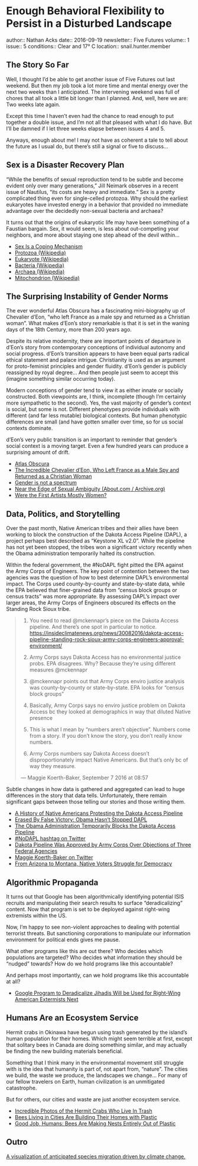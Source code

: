 # Enough Behavioral Flexibility to Persist in a Disturbed Landscape

author:: Nathan Acks
date:: 2016-09-19
newsletter:: Five Futures
volume:: 1
issue:: 5
conditions:: Clear and 17° C
location:: snail.hunter.member

## The Story So Far

Well, I thought I’d be able to get another issue of Five Futures out last weekend. But then my job took a lot more time and mental energy over the next two weeks than I anticipated. The intervening weekend was full of chores that all took a little bit longer than I planned. And, well, here we are: Two weeks late again.

Except this time I haven’t even had the chance to read enough to put together a double issue, and I’m not all that pleased with what I do have. But I’ll be damned if I let three weeks elapse between issues 4 and 5.

Anyways, enough about me! I may not have as coherent a tale to tell about the future as I usual do, but there’s still a signal or five to discuss…

## Sex is a Disaster Recovery Plan

“While the benefits of sexual reproduction tend to be subtle and become evident only over many generations,” Jill Neimark observes in a recent issue of Nautilus, “its costs are heavy and immediate.” Sex is a pretty complicated thing even for single-celled protozoa. Why should the earliest eukaryotes have invested energy in a behavior that provided no immediate advantage over the decidedly non-sexual bacteria and archaea?

It turns out that the origins of eukaryotic life may have been something of a Faustian bargain. Sex, it would seem, is less about out-competing your neighbors, and more about staying one step ahead of the devil within…

* [Sex Is a Coping Mechanism](http://nautil.us/issue/34/adaptation/sex-is-a-coping-mechanism)
* [Protozoa (Wikipedia)](https://en.wikipedia.org/wiki/Protozoa)
* [Eukaryote (Wikipedia)](https://en.wikipedia.org/wiki/Eukaryote)
* [Bacteria (Wikipedia)](https://en.wikipedia.org/wiki/Bacteria)
* [Archaea (Wikipedia)](https://en.wikipedia.org/wiki/Archaea)
* [Mitochondrion (Wikipedia)](https://en.wikipedia.org/wiki/Mitochondrion)

## The Surprising Instability of Gender Norms

The ever wonderful Atlas Obscura has a fascinating mini-biography up of Chevalier d’Eon, “who left France as a male spy and returned as a Christian woman”. What makes d’Eon’s story remarkable is that it is set in the waning days of the 18th Century, more than 200 years ago.

Despite its relative modernity, there are important points of departure in d’Eon’s story from contemporary conceptions of individual autonomy and social progress. d’Eon’s transition appears to have been equal parts radical ethical statement and palace intrigue. Christianity is used as an argument for proto-feminist principles and gender fluidity. d’Eon’s gender is publicly reassigned by royal degree… And then people just seem to accept this (imagine something similar occurring today).

Modern conceptions of gender tend to view it as either innate or socially constructed. Both viewpoints are, I think, incomplete (though I’m certainly more sympathetic to the second). Yes, the vast majority of gender’s context is social, but some is not. Different phenotypes provide individuals with different (and far less mutable) biological contexts. But human phenotypic differences are small (and have gotten smaller over time, so for us social contexts dominate.

d’Eon’s very public transition is an important to reminder that gender’s social context is a moving target. Even a few hundred years can produce a surprising amount of drift.

* [Atlas Obscura](http://www.atlasobscura.com/)
* [The Incredible Chevalier d’Eon, Who Left France as a Male Spy and Returned as a Christian Woman](http://www.atlasobscura.com/articles/the-incredible-chevalier-deon-who-left-france-as-a-male-spy-and-returned-as-a-christian-woman)
* [Gender is not a spectrum](https://aeon.co/essays/the-idea-that-gender-is-a-spectrum-is-a-new-gender-prison)
* [Near the Edge of Sexual Ambiguity (About.com / Archive.org)](https://web.archive.org/web/20140413100709/http%3A%2Fsexuality.about.com%2Fb%2F2013%2F09%2F05%2Fnear-the-edge-of-sexual-ambiguity.htm)
* [Were the First Artists Mostly Women?](http://news.nationalgeographic.com/news/2013/10/131008-women-handprints-oldest-neolithic-cave-art/)

## Data, Politics, and Storytelling

Over the past month, Native American tribes and their allies have been working to block the construction of the Dakota Access Pipeline (DAPL), a project perhaps best described as “Keystone XL v2.0”. While the pipeline has not yet been stopped, the tribes won a significant victory recently when the Obama administration temporarily halted its construction.

Within the federal government, the \#NoDAPL fight pitted the EPA against the Army Corps of Engineers. The key point of contention between the two agencies was the question of how to best determine DAPL’s environmental impact. The Corps used county-by-county and state-by-state data, while the EPA believed that finer-grained data from “census block groups or census tracts” was more appropriate. By assessing DAPL’s impact over larger areas, the Army Corps of Engineers obscured its effects on the Standing Rock Sioux tribe.

> 1) You need to read @mckennapr’s piece on the Dakota Access pipeline. And there’s one spot in particular to notice. https://insideclimatenews.org/news/30082016/dakota-access-pipeline-standing-rock-sioux-army-corps-engineers-approval-environment/
> 
> 2) Army Corps says Dakota Access has no environmental justice probs. EPA disagrees. Why? Because they’re using different measures @mckennapr
> 
> 3) @mckennapr points out that Army Corps enviro justice analysis was county-by-county or state-by-state. EPA looks for “census block groups”
> 
> 4) Basically, Army Corps says no enviro justice problem on Dakota Access bc they looked at demographics in way that diluted Native presence
> 
> 5) This is what I mean by “numbers aren’t objective”. Numbers come from a story. If you don’t know the story, you don’t really know numbers.
> 
> 6) Army Corps numbers say Dakota Access doesn’t disproportionately impact Native Americans. But that’s only bc of way they measure.
> 
> — Maggie Koerth-Baker, September 7 2016 at 08:57

Subtle changes in how data is gathered and aggregated can lead to huge differences in the story that data tells. Unfortunately, there remain significant gaps between those telling our stories and those writing them.

* [A History of Native Americans Protesting the Dakota Access Pipeline](http://www.motherjones.com/environment/2016/09/dakota-access-pipeline-protest-timeline-sioux-standing-rock-jill-stein)
* [Erased By False Victory: Obama Hasn’t Stopped DAPL](https://transformativespaces.org/2016/09/10/erased-by-false-victory-obama-hasnt-stopped-dapl/)
* [The Obama Administration Temporarily Blocks the Dakota Access Pipeline](http://www.theatlantic.com/science/archive/2016/09/the-obama-administration-temporarily-blocks-the-dakota-access-pipeline/499454/)
* [\#NoDAPL hashtag on Twitter](https://twitter.com/hashtag/NoDAPL)
* [Dakota Pipeline Was Approved by Army Corps Over Objections of Three Federal Agencies](https://insideclimatenews.org/news/30082016/dakota-access-pipeline-standing-rock-sioux-army-corps-engineers-approval-environment)
* [Maggie Koerth-Baker on Twitter](https://twitter.com/maggiekb1/status/773535571302047744)
* [From Arizona to Montana, Native Voters Struggle for Democracy](https://www.thenation.com/article/arizona-montana-native-voters-struggle-democracy/)

## Algorithmic Propaganda

It turns out that Google has been algorithmically identifying potential ISIS recruits and manipulating their search results to surface “deradicalizing” content. Now that program is set to be deployed against right-wing extremists within the US.

Now, I’m happy to see non-violent approaches to dealing with potential terrorist threats. But sanctioning corporations to manipulate our information environment for political ends gives me pause.

What other programs like this are out there? Who decides which populations are targeted? Who decides what information they should be “nudged” towards? How do we hold programs like this accountable?

And perhaps most importantly, can we hold programs like this accountable at all?

* [Google Program to Deradicalize Jihadis Will be Used for Right-Wing American Extermists Next](https://theintercept.com/2016/09/07/google-program-to-deradicalize-jihadis-will-be-used-for-right-wing-american-extremists-next/)

## Humans Are an Ecosystem Service

Hermit crabs in Okinawa have begun using trash generated by the island’s human population for their homes. Which might seem terrible at first, except that solitary bees in Canada are doing something similar, and may actually be finding the new building materials beneficial.

Something that I think many in the environmental movement still struggle with is the idea that humanity is part of, not apart from, “nature”.  The cities we build, the waste we produce, the landscapes we change… For many of our fellow travelers on Earth, human civilization is an unmitigated catastrophe.

But for others, our cities and waste are just another ecosystem service.

* [Incredible Photos of the Hermit Crabs Who Live In Trash](http://www.atlasobscura.com/articles/the-trash-homes-of-hermit-crabs)
* [Bees Living in Cities Are Building Their Homes with Plastic](http://www.scientificamerican.com/article/bees-living-in-cities-are-building-their-homes-with-plastic/)
* [Good Job, Humans: Bees Are Making Nests Entirely Out of Plastic](https://www.vice.com/en/article/43jq9m/bees-are-making-nests-entirely-out-of-plastic)

## Outro

[A visualization of anticipated species migration driven by climate change.](http://blog.nature.org/science/2016/08/19/migration-in-motion-visualizing-species-movements-due-to-climate-change/)
